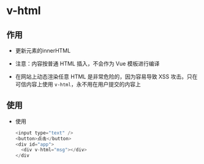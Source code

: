# v-html

## 作用

  - 更新元素的innerHTML

  - 注意：内容按普通 HTML 插入，不会作为 Vue 模板进行编译

  - 在网站上动态渲染任意 HTML 是非常危险的，因为容易导致 XSS 攻击。只在可信内容上使用 `v-html`，永不用在用户提交的内容上

## 使用

  - 使用

    ```javascript
    <input type="text" />
    <button>点击</button>
    <div id="app">
      <div v-html="msg"></div>
    </div
    ```
